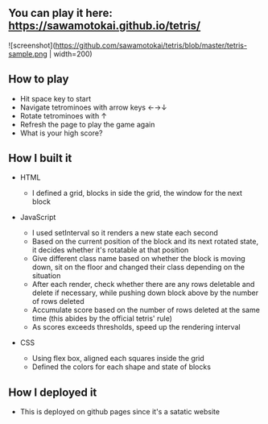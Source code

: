 ## You can play it here: https://sawamotokai.github.io/tetris/
![screenshot](https://github.com/sawamotokai/tetris/blob/master/tetris-sample.png | width=200)


## How to play
* Hit space key to start
* Navigate tetrominoes with arrow keys ←→↓
* Rotate tetrominoes with ↑
* Refresh the page to play the game again
* What is your high score?

## How I built it
* HTML
  - I defined a grid, blocks in side the grid, the window for the next block

* JavaScript
  - I used setInterval so it renders a new state each second
  - Based on the current position of the block and its next rotated state, it decides whether it's rotatable at that position
  - Give different class name based on whether the block is moving down, sit on the floor and changed their class depending on the situation
  - After each render, check whether there are any rows deletable and delete if necessary, while pushing down block above by the number of rows deleted
  - Accumulate score based on the number of rows deleted at the same time (this abides by the official tetris' rule)
  - As scores exceeds thresholds, speed up the rendering interval

* CSS
  - Using flex box, aligned each squares inside the grid
  - Defined the colors for each shape and state of blocks

## How I deployed it
* This is deployed on github pages since it's a satatic website
